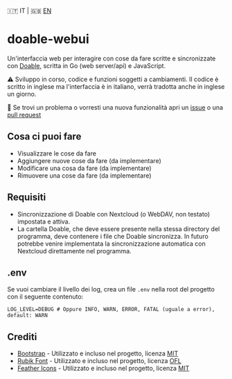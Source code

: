 🇮🇹 IT | 🇬🇧 [EN](README-en.md)

# doable-webui

Un'interfaccia web per interagire con cose da fare scritte e sincronizzate con [Doable](https://doable.at/), scritta in Go (web server/api) e JavaScript.

⚠️ Sviluppo in corso, codice e funzioni soggetti a cambiamenti. Il codice è scritto in inglese ma l'interfaccia è in italiano, verrà tradotta anche in inglese un giorno.

🐛 Se trovi un problema o vorresti una nuova funzionalità apri un [issue](https://github.com/matteolomba/doable-webui-go/issues) o una [pull request](https://github.com/matteolomba/doable-webui-go/pulls)

## Cosa ci puoi fare

- Visualizzare le cose da fare
- Aggiungere nuove cose da fare (da implementare)
- Modificare una cosa da fare (da implementare)
- Rimuovere una cose da fare (da implementare)

## Requisiti

- Sincronizzazione di Doable con Nextcloud (o WebDAV, non testato) impostata e attiva.
- La cartella Doable, che deve essere presente nella stessa directory del programma, deve contenere i file che Doable sincronizza. In futuro potrebbe venire implementata la sincronizzazione automatica con Nextcloud direttamente nel programma.

## .env

Se vuoi cambiare il livello dei log, crea un file `.env` nella root del progetto con il seguente contenuto:

```env
LOG_LEVEL=DEBUG # Oppure INFO, WARN, ERROR, FATAL (uguale a error), default: WARN
```

## Crediti

- [Bootstrap](https://getbootstrap.com/) - Utilizzato e incluso nel progetto, licenza [MIT](https://github.com/twbs/bootstrap/blob/main/LICENSE)
- [Rubik Font](https://fonts.google.com/specimen/Rubik) - Utilizzato e incluso nel progetto, licenza [OFL](https://fonts.google.com/specimen/Rubik/license)
- [Feather Icons](https://github.com/feathericons/feather) - Utilizzato e incluso nel progetto, licenza [MIT](https://github.com/feathericons/feather/blob/main/LICENSE)
